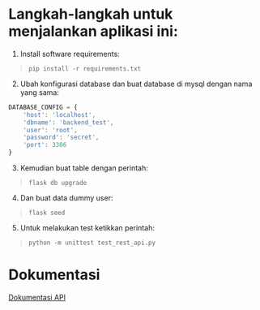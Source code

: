 # Langkah-langkah untuk menjalankan aplikasi ini:
1. Install software requirements:
> `pip install -r requirements.txt`
2. Ubah konfigurasi database dan buat database di mysql dengan nama yang sama:
```javascript
DATABASE_CONFIG = {
    'host': 'localhost',
    'dbname': 'backend_test',
    'user': 'root',
    'password': 'secret',
    'port': 3306
}
```
3. Kemudian buat table dengan perintah:
> `flask db upgrade`
4. Dan buat data dummy user:
> `flask seed`
5. Untuk melakukan test ketikkan perintah:
> `python -m unittest test_rest_api.py`

# Dokumentasi
[Dokumentasi API](https://documenter.getpostman.com/view/671563/RzfnikqF)

